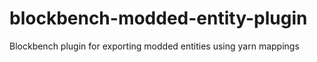 # blockbench-modded-entity-plugin
Blockbench plugin for exporting modded entities using yarn mappings
